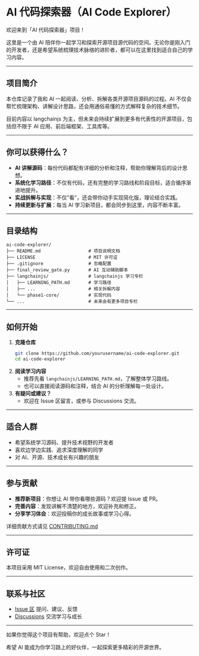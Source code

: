 # AI 代码探索器（AI Code Explorer）

欢迎来到「AI 代码探索器」项目！

这里是一个由 AI 陪伴你一起学习和探索开源项目源代码的空间。无论你是刚入门的开发者，还是希望系统梳理技术脉络的进阶者，都可以在这里找到适合自己的学习内容。

---

## 项目简介

本仓库记录了我和 AI 一起阅读、分析、拆解各类开源项目源码的过程。AI 不仅会帮忙梳理架构、讲解设计思路，还会用通俗易懂的方式解释复杂的技术细节。

目前内容以 langchainjs 为主，但未来会持续扩展到更多有代表性的开源项目，包括但不限于 AI 应用、前后端框架、工具库等。

---

## 你可以获得什么？

-   **AI 讲解源码**：每份代码都配有详细的分析和注释，帮助你理解背后的设计思想。
-   **系统化学习路径**：不仅有代码，还有完整的学习路线和阶段目标，适合循序渐进地提升。
-   **实战拆解与实现**：不仅"看"，还会带你动手实现简化版，理论结合实践。
-   **持续更新与扩展**：每当 AI 学习新项目，都会同步到这里，内容不断丰富。

---

## 目录结构

```
ai-code-explorer/
├── README.md                  # 项目说明文档
├── LICENSE                    # MIT 许可证
├── .gitignore                 # 忽略配置
├── final_review_gate.py       # AI 互动辅助脚本
├── langchainjs/               # langchainjs 学习专栏
│   ├── LEARNING_PATH.md       # 学习路径
│   ├── ...                    # 相关拆解内容
│   └── phase1-core/           # 实现代码
└── ...                        # 未来会有更多项目专栏
```

---

## 如何开始

1. **克隆仓库**
    ```bash
    git clone https://github.com/yourusername/ai-code-explorer.git
    cd ai-code-explorer
    ```
2. **阅读学习内容**
    - 推荐先看 `langchainjs/LEARNING_PATH.md`，了解整体学习路线。
    - 也可以直接阅读源码和注释，结合 AI 的分析理解每一处设计。
3. **有疑问或建议？**
    - 欢迎在 Issue 区留言，或参与 Discussions 交流。

---

## 适合人群

-   希望系统学习源码、提升技术视野的开发者
-   喜欢边学边实践、追求深度理解的同学
-   对 AI、开源、技术成长有兴趣的朋友

---

## 参与贡献

-   **推荐新项目**：你想让 AI 带你看哪些源码？欢迎提 Issue 或 PR。
-   **完善内容**：发现讲解不清楚的地方，欢迎补充和修正。
-   **分享学习体会**：欢迎投稿你的成长故事或学习心得。

详细贡献方式请见 [CONTRIBUTING.md](CONTRIBUTING.md)

---

## 许可证

本项目采用 MIT License，欢迎自由使用和二次创作。

---

## 联系与社区

-   [Issue 区](https://github.com/yourusername/ai-code-explorer/issues) 提问、建议、反馈
-   [Discussions](https://github.com/yourusername/ai-code-explorer/discussions) 交流学习与成长

---

如果你觉得这个项目有帮助，欢迎点个 Star！

希望 AI 能成为你学习路上的好伙伴，一起探索更多精彩的开源世界。

